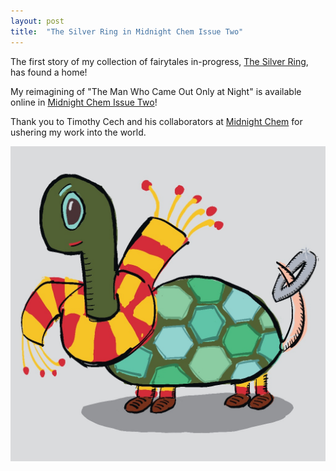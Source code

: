 ```yaml
---
layout: post
title:  "The Silver Ring in Midnight Chem Issue Two"
---
```

The first story of my collection of fairytales in-progress, [The Silver Ring](https://www.midnightchem.org/no-2/the-silver-ring), has found a home!

My reimagining of "The Man Who Came Out Only at Night" is available online in [Midnight Chem Issue Two](https://www.midnightchem.org/no-2)! 

Thank you to Timothy Cech and his collaborators at [Midnight Chem](https://www.midnightchem.org/) for ushering my work into the world.

<img src="/images/silver_ring.jpeg" width="700em" alt="cartoon turtle wearing red and yellow scarf" />

